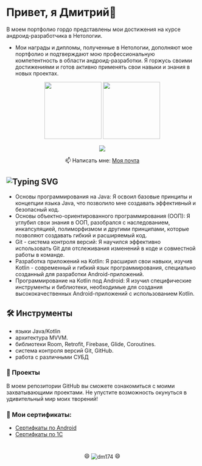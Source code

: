 # Привет, я Дмитрий👋
В моем портфолио гордо представлены мои достижения на курсе андроид-разработчика в Нетологии.

- Мои награды и дипломы, полученные в Нетологии, дополняют мое портфолио и подтверждают мою профессиональную компетентность в области андроид-разработки. Я горжусь своими достижениями и готов активно применять свои навыки и знания в новых проектах.


<p align='center'>
   <a href="https://github-readme-stats.vercel.app/api?username=dm174&show_icons=true&count_private=true"><img
           height=150
           src="https://github-readme-stats.vercel.app/api?username=dm174&show_icons=true&count_private=true"/></a>
    <img height=150
                                                                  src="https://github-readme-stats.vercel.app/api/top-langs/?username=dm174&layout=compact"/> 
</p>

<p align='center'>
    <a href="https://t.me/tdu_74">
       <img src="https://img.shields.io/badge/Telegram-2CA5E0?style=for-the-badge&logo=telegram&logoColor=white"/>
   </a>
<p align='center'>
   📫 Написать мне: <a href='mailto:ditriy.titov@mail.ru'>Моя почта</a>
</p>

 
##  ![Typing SVG](https://readme-typing-svg.demolab.com/?lines=😊+Что+было+в+Нетологии+❓)
- Основы программирования на Java: Я освоил базовые принципы и концепции языка Java, что позволило мне создавать эффективный и безопасный код.
- Основы объектно-ориентированного программирования (ООП): Я углубил свои знания в ООП, разобрался с наследованием, инкапсуляцией, полиморфизмом и другими принципами, которые позволяют создавать гибкий и расширяемый код.
- Git - система контроля версий: Я научился эффективно использовать Git для отслеживания изменений в коде и совместной работы в команде.
- Разработка приложений на Kotlin: Я расширил свои навыки, изучив Kotlin - современный и гибкий язык программирования, специально созданный для разработки Android-приложений.
- Программирование на Kotlin под Android: Я изучил специфические инструменты и библиотеки, необходимые для создания высококачественных Android-приложений с использованием Kotlin.


## 🛠  Инструменты
- языки Java/Kotlin 
- архитектура MVVM.
- библиотеки Room, Retrofit, Firebase, Glide, Coroutines.
- система контроля версий Git, GitHub.
- работа с различными СУБД
  
### 💪 Проекты

В моем репозитории GitHub вы сможете ознакомиться с моими захватывающими проектами. Не упустите возможность окунуться в удивительный мир моих творений!

### 📃 Мои сертификаты:
- <a href="https://github.com/dm174/dm174/blob/main/Netology.md">Сертифкаты по Android</a>
- <a href="https://github.com/dm174/dm174/blob/main/1С.md">Сертифкаты по 1С</a>
 
 <div align="center" style="margin: 40px 0">
    <p>
   😄 <img src="https://komarev.com/ghpvc/?username=dm174&label=Profile+views&color=0e75b6&style=flat" alt="dm174" style="display:inline-block;vertical-align: middle;"> 😄
</p>
   <a href="https://github.com/dm174/github-profile-views-counter">
       
   </a>
</div>

<!--
**dm174/dm174** is a ✨ _special_ ✨ repository because its `README.md` (this file) appears on your GitHub profile.

Here are some ideas to get you started:

- 🔭 I’m currently working on ...
- 🌱 I’m currently learning ...
- 👯 I’m looking to collaborate on ...
- 🤔 I’m looking for help with ...
- 💬 Ask me about ...
- 📫 How to reach me: ...
- 😄 Pronouns: ...
- ⚡ Fun fact: ...
-->
